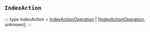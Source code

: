 ## `IndexAction`
:::
type IndexAction = [IndexActionOperation](./IndexActionOperation.md) | [[IndexActionOperation](./IndexActionOperation.md), unknown];
:::
